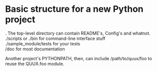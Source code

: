 
# Basic structure for a new Python project


. The top-level directory can contain README's, Config's and whatnot.   
./scripts or ./bin for command-line interface stuff  
./sample_module/tests for your tests  
/doc for most documentation  


Another project's PYTHONPATH, then, can include /path/to/quux/foo to reuse the QUUX.foo module.


